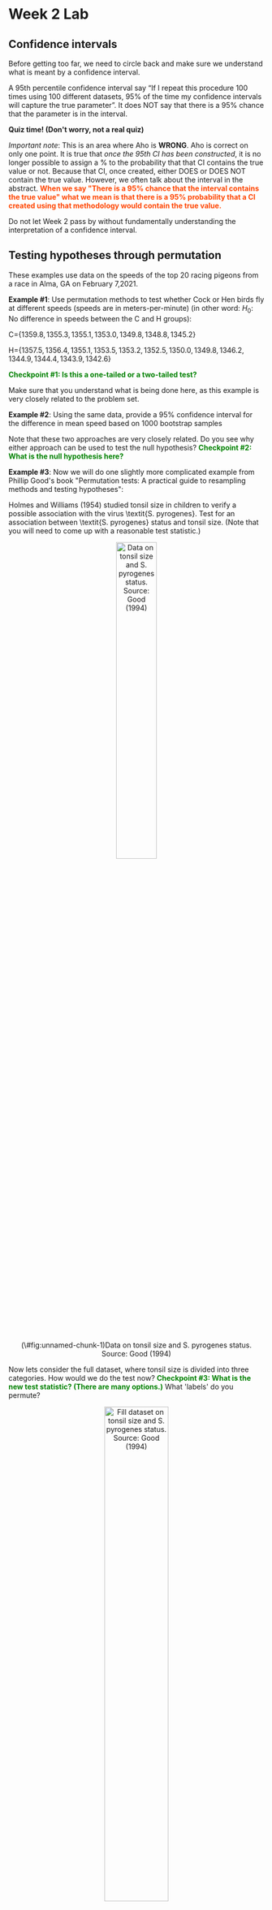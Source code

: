 Week 2 Lab
=============

Confidence intervals
-----------------------

Before getting too far, we need to circle back and make sure we understand what is meant by a confidence interval. 

A 95th percentile confidence interval say “If I repeat this procedure 100 times using 100 different datasets, 95% of the time my confidence intervals will capture the true parameter”. It does NOT say that there is a 95% chance that the parameter is in the interval.

**Quiz time! (Don't worry, not a real quiz)**

*Important note*: This is an area where Aho is **WRONG**. Aho is correct on only one point. It is true that *once the 95th CI has been constructed*, it is no longer possible to assign a $\%$ to the probability that that CI contains the true value or not. Because that CI, once created, either DOES or DOES NOT contain the true value. However, we often talk about the interval in the abstract. **<span style="color: orangered;">When we say "There is a 95$\%$ chance that the interval contains the true value" what we mean is that there is a 95$\%$ probability that a CI created using that methodology would contain the true value.</span>**

Do not let Week 2 pass by without fundamentally understanding the interpretation of a confidence interval. 

Testing hypotheses through permutation
------------------------------------

These examples use data on the speeds of the top 20 racing pigeons from a race in Alma, GA on February 7,2021. 

**Example #1**: Use permutation methods to test whether Cock or Hen birds fly at different speeds (speeds are in meters-per-minute) (in other word: $H_{0}$: No difference in speeds between the C and H groups):

C=$\{1359.8,1355.3,1355.1,1353.0,1349.8,1348.8,1345.2\}$

H=$\{1357.5,1356.4,1355.1,1353.5,1353.2,1352.5,1350.0,1349.8,1346.2,1344.9,1344.4,1343.9,1342.6\}$

**<span style="color: green;">Checkpoint #1: Is this a one-tailed or a two-tailed test?</span>**

Make sure that you understand what is being done here, as this example is very closely related to the problem set.


**Example #2**: Using the same data, provide a 95% confidence interval for the difference in mean speed based on 1000 bootstrap samples

Note that these two approaches are very closely related. Do you see why either approach can be used to test the null hypothesis? **<span style="color: green;">Checkpoint #2: What is the null hypothesis here?</span>**

**Example #3**: Now we will do one slightly more complicated example from Phillip Good's book "Permutation tests: A practical guide to resampling methods and testing hypotheses":

Holmes and Williams (1954) studied tonsil size in children to verify a possible association with the virus \textit{S. pyrogenes}. Test for an association between \textit{S. pyrogenes} status and tonsil size. (Note that you will need to come up with a reasonable test statistic.)

<div class="figure" style="text-align: center">
<img src="Table2categories.png" alt="Data on tonsil size and S. pyrogenes status. Source: Good (1994)" width="40%" />
<p class="caption">(\#fig:unnamed-chunk-1)Data on tonsil size and S. pyrogenes status. Source: Good (1994)</p>
</div>

Now lets consider the full dataset, where tonsil size is divided into three categories. How would we do the test now? **<span style="color: green;">Checkpoint #3: What is the new test statistic? (There are many options.)</span>** What 'labels' do you permute?

<div class="figure" style="text-align: center">
<img src="Table3categories.png" alt="Fill dataset on tonsil size and S. pyrogenes status. Source: Good (1994)" width="50%" />
<p class="caption">(\#fig:unnamed-chunk-2)Fill dataset on tonsil size and S. pyrogenes status. Source: Good (1994)</p>
</div>

Basics of bootstrap and jackknife
------------------------------------

To get started with bootstrap and jackknife techniques, we start by working through a very simple example. First we simulate some data


```r
x<-seq(0,9,by=1)
```

This will constutute our "data". Let's print the result of sampling with replacement to get a sense for it...


```r
table(sample(x,size=length(x),replace=T))
```

```
## 
## 0 1 2 4 6 7 9 
## 1 1 1 3 2 1 1
```

Now we will write a little script to take bootstrap samples and calculate the means of each of these bootstrap samples


```r
xmeans<-vector(length=1000)
for (i in 1:1000)
  {
  xmeans[i]<-mean(sample(x,replace=T))
  }
```

The actual number of bootstrapped samples is arbitrary *at this point* but there are ways of characterizing the precision of the bootstrap (jackknife-after-bootstrap) which might inform the number of bootstrap samples needed. *In practice*, people tend to pick some arbitrary but large number of bootstrap samples because computers are so fast that it is often easy to draw far more samples than are actually needed. When calculation of the statistic is slow (as might be the case if you are using the samples to construct a phylogeny, for example), then you would need to be more concerned with the number of bootstrap samples. 

First, lets just look at a histogram of the bootstrapped means and plot the actual sample mean on the histogram for comparison



```r
hist(xmeans,breaks=30,col="pink")
abline(v=mean(x),lwd=2)
```

<img src="Week-2-lab_files/figure-html/unnamed-chunk-6-1.png" width="672" />

Calculating bias and standard error
-----------------------------------

From these we can calculate the bias and standard deviation for the mean (which is the "statistic"):

$$
\widehat{Bias_{boot}} = \left(\frac{1}{k}\sum^{k}_{i=1}\theta^{*}_{i}\right)-\hat{\theta}
$$


```r
bias.boot<-mean(xmeans)-mean(x)
bias.boot
```

```
## [1] 0.0228
```

```r
hist(xmeans,breaks=30,col="pink")
abline(v=mean(x),lwd=5,col="black")
abline(v=mean(xmeans),lwd=2,col="yellow")
```

<img src="Week-2-lab_files/figure-html/unnamed-chunk-7-1.png" width="672" />

$$
\widehat{s.e._{boot}} = \sqrt{\frac{1}{k-1}\sum^{k}_{i=1}(\theta^{*}_{i}-\bar{\theta^{*}})^{2}}
$$


```r
se.boot<-sd(xmeans)
```

We can find the confidence intervals in two ways:

Method #1: Assume the bootstrap statistics are normally distributed


```r
LL.boot<-mean(xmeans)-1.96*se.boot #where did 1.96 come from?
UL.boot<-mean(xmeans)+1.96*se.boot
LL.boot
```

```
## [1] 2.796691
```

```r
UL.boot
```

```
## [1] 6.248909
```

Method #2: Simply take the quantiles of the bootstrap statistics


```r
quantile(xmeans,c(0.025,0.975))
```

```
##  2.5% 97.5% 
##   2.9   6.2
```

Let's compare this to what we would have gotten if we had used normal distribution theory. First we have to calculate the standard error:


```r
se.normal<-sqrt(var(x)/length(x))
LL.normal<-mean(x)-qt(0.975,length(x)-1)*se.normal
UL.normal<-mean(x)+qt(0.975,length(x)-1)*se.normal
LL.normal
```

```
## [1] 2.334149
```

```r
UL.normal
```

```
## [1] 6.665851
```

In this case, the confidence intervals we got from the normal distribution theory are too wide.

**<span style="color: green;">Checkpoint #4: Does it make sense why the normal distribution theory intervals are too wide?</span>** Because the original were were uniformly distributed, the data has higher variance than would be expected and therefore the standard error is higher than would be expected.

There are two packages that provide functions for bootstrapping, 'boot' and 'boostrap'. We will start by using the 'bootstrap' package, which was originally designed for Efron and Tibshirani's monograph on the bootstrap. 

To test the main functionality of the 'bootstrap' package, we will use the data we already have. The 'bootstrap' function requires the input of a user-defined function to calculate the statistic of interest. Here I will write a function that calculates the mean of the input values.


```r
library(bootstrap)
theta<-function(x)
  {
    mean(x)
  }
results<-bootstrap(x=x,nboot=1000,theta=theta)
results
```

```
## $thetastar
##    [1] 5.1 6.0 3.5 4.6 3.7 3.0 5.5 4.5 4.0 6.7 5.1 4.2 2.6 5.4 4.3 6.3 3.5 3.9
##   [19] 7.3 4.6 4.3 4.9 4.0 2.7 4.0 4.2 4.0 3.7 4.5 4.6 5.7 4.2 6.2 4.5 3.9 5.0
##   [37] 4.4 4.6 3.8 4.0 4.7 5.1 4.2 4.2 3.8 5.1 3.4 3.9 6.2 4.9 4.5 5.1 4.4 3.8
##   [55] 4.9 4.2 5.1 4.4 5.6 4.2 5.2 2.5 4.8 4.0 3.3 4.0 3.7 2.7 4.4 2.6 4.4 2.9
##   [73] 4.9 4.5 5.4 4.3 3.4 3.7 5.0 4.1 5.5 3.5 4.9 4.1 4.9 5.2 3.4 6.7 2.7 3.8
##   [91] 4.7 5.5 5.8 4.4 4.2 4.3 4.7 4.2 4.9 4.8 5.0 4.5 5.3 2.8 3.3 5.0 5.8 3.8
##  [109] 4.8 5.3 5.2 5.4 4.6 4.4 3.1 4.2 4.7 3.8 3.7 5.3 4.8 4.3 2.1 4.5 2.9 3.9
##  [127] 4.0 4.7 4.1 3.9 3.2 4.7 4.8 4.2 5.4 4.9 3.9 3.4 4.2 4.2 3.7 2.9 4.8 4.3
##  [145] 4.7 4.1 3.0 4.0 5.6 3.6 3.8 5.3 4.7 3.9 4.7 3.9 3.6 5.8 5.6 4.5 5.6 3.6
##  [163] 4.3 6.4 3.7 3.2 4.8 4.2 3.3 4.7 2.8 4.4 5.4 4.6 3.5 6.9 5.2 4.3 4.5 5.8
##  [181] 5.9 4.9 5.2 4.7 4.4 4.4 2.9 5.2 5.3 5.0 3.7 6.6 4.4 4.3 3.0 4.2 6.3 3.7
##  [199] 5.0 5.2 4.8 5.6 4.9 4.3 4.6 6.4 4.0 2.6 4.3 3.4 3.3 4.3 5.3 5.0 5.1 4.6
##  [217] 5.2 4.7 6.5 2.5 4.7 4.8 4.1 5.9 4.1 4.4 6.5 4.2 4.4 4.2 4.0 5.9 5.6 4.0
##  [235] 5.7 4.0 5.0 3.6 4.0 4.5 5.9 3.3 4.1 3.6 2.8 5.7 4.2 4.9 5.3 5.2 4.2 5.7
##  [253] 4.3 5.9 5.3 3.8 2.9 3.1 4.4 4.7 5.5 3.5 4.7 2.1 5.4 4.1 6.6 4.8 2.9 3.8
##  [271] 4.6 5.0 4.5 5.2 4.5 6.3 4.9 5.5 4.5 4.6 5.3 4.6 4.4 3.0 2.7 5.0 5.6 5.8
##  [289] 6.0 3.5 4.9 5.0 5.9 5.0 4.7 3.6 4.0 4.7 4.9 4.3 4.3 4.3 3.6 3.6 5.3 4.1
##  [307] 6.8 4.9 2.8 4.1 3.5 5.3 3.4 4.1 4.4 3.7 5.4 5.5 4.2 4.4 3.3 4.4 5.4 3.7
##  [325] 4.2 3.7 3.9 4.5 2.5 4.4 5.4 3.1 5.0 4.7 4.4 4.9 4.6 5.4 5.6 6.1 5.1 5.7
##  [343] 5.1 5.5 5.2 5.1 5.5 5.4 3.7 6.1 3.7 3.7 5.2 4.0 5.4 4.5 4.8 5.0 5.7 4.0
##  [361] 4.9 5.3 4.7 4.7 4.7 4.1 4.8 4.8 4.9 2.7 4.2 2.7 5.1 4.6 4.6 4.3 3.9 4.8
##  [379] 4.6 5.3 2.8 5.5 5.6 5.3 4.3 4.0 4.5 6.3 3.8 6.1 4.3 4.0 3.2 3.8 3.2 5.0
##  [397] 5.0 2.4 3.0 4.2 4.4 5.9 3.4 4.3 2.0 5.3 4.6 3.9 5.8 4.2 2.0 5.3 5.5 3.7
##  [415] 3.5 3.9 5.4 4.8 3.6 4.7 6.9 4.1 4.3 4.6 5.4 4.0 3.4 5.6 4.4 3.6 4.9 4.3
##  [433] 4.6 4.0 4.3 5.5 4.7 3.4 4.2 6.5 3.9 4.5 4.6 5.7 5.2 3.3 6.5 4.6 3.2 4.6
##  [451] 5.8 4.2 4.3 4.4 4.6 4.3 4.3 4.3 3.0 6.0 4.0 3.8 4.5 4.1 4.3 3.9 3.0 5.5
##  [469] 6.0 4.1 5.0 5.0 5.1 4.4 4.7 4.3 4.6 5.4 6.0 4.6 5.5 4.7 3.2 2.1 4.1 5.5
##  [487] 6.5 4.4 3.0 4.2 3.9 4.8 3.3 4.2 5.4 2.5 5.6 4.5 2.5 5.3 5.9 3.8 3.0 3.8
##  [505] 3.4 4.0 5.3 4.3 5.7 4.2 2.8 5.5 3.3 4.0 4.2 3.8 6.5 4.6 5.9 6.1 2.4 4.0
##  [523] 3.9 3.9 4.6 3.9 4.1 4.6 5.2 4.9 4.5 4.0 4.0 5.1 5.8 4.5 2.7 4.9 4.9 6.2
##  [541] 4.0 3.7 4.8 4.5 4.3 2.5 2.7 4.3 4.2 4.1 4.2 3.6 4.0 2.6 4.4 2.6 3.4 4.0
##  [559] 4.2 3.1 4.5 4.1 5.3 4.8 5.1 4.7 3.8 5.8 6.6 4.4 3.1 3.0 4.5 2.8 3.6 4.7
##  [577] 4.5 5.5 3.9 5.3 5.5 4.7 4.4 6.4 5.1 3.6 4.7 3.7 5.0 5.6 4.2 4.9 5.9 3.8
##  [595] 4.9 6.1 4.4 4.7 4.0 4.5 2.7 4.7 5.3 5.7 5.0 2.3 4.0 5.1 5.7 5.5 4.1 2.9
##  [613] 4.5 5.4 3.6 5.1 3.9 5.4 4.8 4.6 3.6 3.8 3.9 4.5 3.9 3.6 4.6 5.3 4.1 4.7
##  [631] 6.4 4.2 6.3 4.9 4.4 2.4 4.0 4.7 4.5 4.5 7.3 4.6 2.8 3.6 3.4 5.3 5.7 4.7
##  [649] 6.0 5.2 5.5 5.4 4.1 3.8 3.6 4.4 3.9 3.2 4.0 4.5 3.2 3.0 6.5 3.5 6.7 5.0
##  [667] 3.6 4.1 3.7 3.8 4.7 4.9 5.1 4.4 3.9 5.7 4.3 5.4 4.5 5.0 3.9 3.8 5.2 3.4
##  [685] 4.4 5.2 4.5 4.5 4.2 5.3 4.9 4.6 3.4 3.4 4.4 4.5 5.9 4.6 5.1 3.2 3.5 3.7
##  [703] 4.8 5.0 4.5 3.8 5.4 6.8 3.8 4.6 4.9 5.2 6.4 5.5 4.7 4.3 4.7 3.6 4.1 4.5
##  [721] 5.5 4.1 5.5 5.0 2.9 5.9 3.3 5.0 4.8 4.3 5.9 5.9 5.8 3.2 3.4 3.2 4.0 3.5
##  [739] 4.4 4.4 5.7 3.9 5.4 5.7 4.1 4.4 4.1 4.6 5.1 3.2 5.5 3.3 4.4 3.7 5.3 5.3
##  [757] 3.1 6.2 3.1 4.2 4.3 3.9 4.2 6.0 3.0 5.4 5.3 5.6 5.6 3.0 3.0 5.5 5.4 3.6
##  [775] 2.1 4.7 6.3 5.7 4.2 4.3 5.3 5.5 4.3 2.9 6.0 3.6 5.9 5.9 3.1 4.1 3.7 4.8
##  [793] 5.4 4.3 4.7 3.6 5.5 4.6 4.2 4.3 4.8 4.7 5.2 2.6 3.5 5.2 4.8 4.9 4.6 2.7
##  [811] 3.8 4.3 3.0 7.1 4.1 3.9 5.2 4.6 3.9 3.3 4.9 4.5 4.0 4.8 6.7 5.2 2.7 3.8
##  [829] 3.9 3.4 3.1 3.9 3.8 3.5 5.4 4.7 4.7 5.2 4.0 4.6 4.9 3.2 6.2 3.2 5.5 5.0
##  [847] 4.3 4.6 5.1 3.3 6.3 6.1 5.8 4.7 4.9 3.9 4.0 4.3 4.2 4.1 4.2 4.2 4.1 4.7
##  [865] 4.1 5.1 4.6 4.0 2.6 4.9 3.7 5.9 5.3 3.7 4.0 4.9 6.5 5.5 4.1 4.8 4.9 4.1
##  [883] 4.8 6.0 5.7 4.5 4.2 6.2 4.1 4.5 3.2 4.8 5.0 4.8 1.9 3.9 4.0 3.6 3.0 2.2
##  [901] 5.3 6.0 3.7 4.9 3.5 4.5 6.2 3.1 5.5 4.1 4.3 5.7 3.6 4.7 5.3 3.8 5.1 3.6
##  [919] 5.2 4.5 3.8 4.1 5.2 4.0 5.2 4.5 5.9 3.8 4.8 4.1 5.3 3.4 4.7 4.0 3.3 6.6
##  [937] 3.1 5.2 5.9 4.8 5.1 5.0 4.7 4.2 3.6 4.9 3.3 5.0 5.9 3.8 3.1 5.5 4.5 4.5
##  [955] 4.2 5.2 6.0 5.9 3.6 5.1 2.0 4.6 3.6 4.8 4.9 4.9 3.8 4.2 5.0 3.3 4.3 4.9
##  [973] 3.9 5.7 4.6 5.9 4.1 3.8 4.9 5.5 5.2 4.9 4.9 4.1 3.6 3.0 2.2 3.4 3.5 2.8
##  [991] 4.1 4.0 3.3 5.2 3.7 4.7 4.7 4.3 4.6 4.9
## 
## $func.thetastar
## NULL
## 
## $jack.boot.val
## NULL
## 
## $jack.boot.se
## NULL
## 
## $call
## bootstrap(x = x, nboot = 1000, theta = theta)
```

```r
quantile(results$thetastar,c(0.025,0.975))
```

```
##  2.5% 97.5% 
##   2.6   6.4
```

Notice that we get exactly what we got last time. This illustrates an important point, which is that the bootstrap functions are often no easier to use than something you could write yourself.

You can also define a function of the bootstrapped statistics (we have been calling this theta) to pull out immediately any summary statistics you are interested in from the bootstrapped thetas.

Here I will write a function that calculates the bias of my estimate of the mean (which is 4.5 [i.e. the mean of the number 0,1,2,3,4,5,6,7,8,9])


```r
bias<-function(x)
  {
  mean(x)-4.5
  }
results<-bootstrap(x=x,nboot=1000,theta=theta,func=bias)
results
```

```
## $thetastar
##    [1] 6.0 4.3 4.7 4.0 4.8 4.1 4.9 5.6 4.5 3.5 4.9 4.7 4.8 4.1 4.2 3.9 5.5 4.3
##   [19] 4.2 5.0 5.7 3.7 4.6 4.7 4.3 3.3 3.9 6.0 5.2 4.7 4.6 4.3 5.2 3.3 4.7 5.1
##   [37] 4.4 5.9 3.9 4.8 4.7 3.9 4.0 3.6 3.7 4.7 2.5 4.2 5.7 4.2 3.5 5.4 5.1 4.3
##   [55] 3.8 4.9 4.6 3.7 4.0 5.4 4.4 2.3 4.5 3.7 3.1 4.3 3.6 5.4 4.0 4.1 4.5 6.0
##   [73] 3.6 3.8 5.1 3.2 5.4 4.2 4.7 4.4 3.3 5.5 5.3 6.2 5.0 4.7 5.3 6.2 4.4 2.8
##   [91] 2.9 4.8 4.2 4.7 4.4 3.7 4.8 3.8 4.7 5.8 4.2 5.6 5.1 3.1 3.4 5.6 4.3 3.7
##  [109] 4.1 6.1 4.0 4.4 6.1 3.5 4.7 4.4 3.5 3.3 3.7 5.9 4.4 3.2 3.5 3.8 4.3 4.2
##  [127] 5.8 6.2 4.4 3.7 4.9 3.8 3.5 3.4 5.3 4.7 4.4 3.4 4.0 3.9 2.8 3.9 4.0 3.5
##  [145] 3.6 4.0 3.1 2.3 4.3 3.7 5.4 3.1 3.8 3.6 5.6 4.9 5.5 4.4 5.4 5.5 5.3 4.5
##  [163] 4.2 3.6 4.2 3.7 5.3 4.4 4.3 3.2 5.8 4.3 3.7 4.2 5.0 5.4 5.2 3.4 6.0 4.6
##  [181] 4.9 5.0 4.7 4.5 5.3 3.5 5.9 4.2 5.7 5.6 5.9 3.6 4.4 3.8 4.6 5.2 4.9 5.1
##  [199] 4.3 3.8 3.3 5.0 3.0 3.2 3.3 6.8 4.2 4.0 4.7 5.5 4.5 3.7 4.6 4.4 4.1 5.0
##  [217] 3.9 5.6 3.0 3.9 4.4 2.9 3.8 5.4 4.7 4.2 3.8 5.7 3.8 2.9 4.8 4.0 4.1 4.1
##  [235] 5.3 4.7 3.6 4.2 4.5 5.0 3.0 3.2 6.4 3.3 3.8 4.6 5.3 2.8 4.6 4.7 3.0 4.4
##  [253] 2.8 4.8 5.6 4.0 4.0 5.6 3.9 4.5 3.9 3.2 5.7 3.8 4.7 4.6 4.5 2.6 5.1 2.8
##  [271] 5.0 4.0 5.5 3.5 3.8 4.8 6.4 3.1 5.7 4.9 6.4 4.3 5.7 4.7 5.0 3.2 3.4 5.9
##  [289] 4.6 4.4 4.2 4.4 3.9 6.0 6.3 4.2 5.0 4.0 3.7 3.9 4.8 5.1 4.1 3.6 4.1 4.0
##  [307] 3.5 3.9 4.2 3.1 5.0 4.5 4.4 5.0 4.4 4.5 4.0 3.8 4.3 5.8 5.2 2.7 5.2 3.5
##  [325] 5.6 3.7 6.0 4.6 5.2 3.6 4.5 4.0 4.9 4.1 4.5 4.5 4.2 4.6 6.4 3.6 3.4 4.2
##  [343] 5.8 5.9 5.3 3.9 4.8 6.5 2.2 3.2 4.0 4.5 4.4 5.0 5.7 4.0 2.6 3.3 4.2 4.8
##  [361] 4.8 4.9 4.1 4.2 5.7 4.8 4.5 3.8 4.8 5.9 3.4 4.3 5.5 3.4 2.8 3.4 4.2 3.2
##  [379] 2.9 3.0 5.0 5.3 4.3 4.7 3.7 4.1 3.8 3.8 4.6 2.9 5.8 4.7 6.3 6.3 4.8 4.8
##  [397] 5.5 3.6 4.9 2.9 4.1 3.8 3.8 4.7 4.3 4.1 6.3 5.0 3.6 4.7 4.9 3.2 4.5 5.0
##  [415] 5.2 5.3 3.0 6.2 3.3 3.8 5.5 3.3 4.1 5.7 5.3 4.4 4.1 3.1 4.3 4.5 4.5 5.0
##  [433] 3.0 5.4 4.6 5.7 4.9 3.6 3.8 4.9 5.2 4.2 4.3 5.0 4.7 4.3 4.1 3.8 5.3 4.5
##  [451] 6.3 5.3 4.6 4.7 5.7 4.0 3.2 4.2 4.3 3.6 4.7 6.0 4.1 2.7 4.8 3.8 5.2 4.0
##  [469] 5.3 4.5 3.3 5.0 4.1 4.5 3.7 4.5 3.6 3.9 4.5 4.9 4.2 4.4 4.4 4.6 5.2 4.6
##  [487] 5.3 4.6 4.6 3.7 5.3 4.9 4.8 4.7 4.4 3.7 5.0 4.2 3.9 2.5 5.1 4.1 5.1 5.8
##  [505] 4.4 4.0 5.1 4.1 3.1 5.3 4.3 7.0 5.9 4.4 5.0 4.9 5.7 3.3 6.3 6.3 3.5 4.5
##  [523] 5.9 5.1 3.7 4.5 2.8 4.0 3.7 3.1 4.6 5.5 4.2 4.2 3.6 4.7 3.9 4.8 4.6 4.3
##  [541] 3.5 3.3 5.6 5.2 3.7 5.3 5.3 6.1 4.6 5.1 3.8 5.1 3.9 4.9 5.1 4.2 6.7 5.1
##  [559] 5.5 3.5 4.8 4.1 4.5 3.7 3.5 4.6 5.7 4.1 3.8 4.7 4.8 4.7 2.5 3.5 5.1 4.5
##  [577] 4.7 4.8 5.7 4.6 4.8 2.9 3.3 4.6 4.5 3.0 5.0 4.9 3.4 4.6 3.5 4.2 4.9 3.7
##  [595] 5.1 4.3 4.0 3.5 4.8 5.2 6.4 3.6 4.3 4.9 3.7 4.4 4.0 6.1 5.3 5.1 4.6 5.0
##  [613] 6.2 4.8 5.5 4.0 3.5 4.5 3.9 5.2 4.1 4.3 4.0 4.9 4.1 4.0 2.7 6.2 5.2 3.8
##  [631] 4.9 5.3 3.3 4.9 4.3 3.4 5.1 3.2 4.2 5.6 4.1 5.7 2.5 3.3 4.4 4.5 4.2 3.3
##  [649] 5.4 3.0 5.9 5.0 4.5 4.8 4.6 5.9 3.9 2.9 4.3 3.4 3.6 4.8 5.2 5.0 3.6 6.3
##  [667] 6.1 5.2 3.3 5.6 4.4 4.3 5.2 5.5 3.8 3.0 4.2 5.7 3.7 4.1 4.8 3.3 5.6 3.4
##  [685] 4.3 5.9 5.7 4.7 4.8 4.9 5.2 4.2 4.4 5.6 3.6 5.6 4.2 5.0 5.2 3.0 5.6 3.9
##  [703] 4.9 3.4 2.9 4.4 6.1 5.8 4.4 3.4 4.4 3.8 4.3 3.3 4.9 5.4 4.1 3.9 3.9 5.1
##  [721] 3.6 4.6 3.8 5.7 4.7 4.1 4.2 4.8 3.6 4.8 4.3 3.5 5.1 5.3 5.1 5.6 6.3 4.8
##  [739] 5.4 5.1 3.6 4.2 3.7 3.2 4.2 5.4 3.6 4.5 4.5 2.9 4.3 5.4 5.6 3.8 5.3 5.3
##  [757] 4.9 4.5 4.3 5.8 3.7 6.5 4.5 4.3 5.3 6.1 3.5 4.8 4.7 4.9 3.6 6.1 3.8 5.6
##  [775] 2.9 4.4 4.5 5.2 5.1 5.1 4.3 5.4 5.4 2.9 5.6 5.2 6.0 2.8 4.6 4.4 4.5 3.2
##  [793] 5.4 5.6 4.9 3.5 4.8 5.5 5.2 5.1 5.2 5.8 5.1 4.5 4.4 4.2 5.0 4.2 4.2 4.5
##  [811] 4.6 4.1 4.0 5.3 5.1 6.3 5.9 4.6 5.3 5.5 4.7 4.3 5.8 4.2 4.8 5.3 4.8 4.5
##  [829] 2.4 3.2 4.7 5.8 4.5 4.2 2.5 3.5 4.5 4.5 4.5 4.4 4.7 5.1 3.6 6.8 5.2 3.7
##  [847] 4.0 4.2 4.3 5.0 3.5 5.7 4.3 5.8 2.5 4.1 3.3 2.0 4.0 5.2 5.7 5.0 5.0 4.5
##  [865] 4.4 3.7 4.5 5.0 5.3 5.6 4.7 4.9 4.5 3.6 4.6 4.9 4.3 5.8 4.6 3.7 4.7 6.5
##  [883] 3.3 5.4 4.6 4.8 5.3 5.3 5.8 5.4 4.2 1.0 5.5 3.6 4.1 4.2 5.6 3.0 5.0 4.7
##  [901] 3.9 6.0 4.5 4.8 3.8 3.0 3.4 5.0 5.3 3.1 6.3 5.6 3.4 3.2 4.2 4.5 4.2 4.9
##  [919] 4.5 4.2 5.2 4.5 4.8 4.6 5.8 4.5 3.7 5.6 4.2 4.9 3.6 4.5 4.1 4.4 4.4 3.6
##  [937] 4.2 4.6 5.0 3.9 5.1 3.0 6.6 4.7 5.2 3.5 3.3 5.1 5.1 5.7 4.1 5.7 2.8 5.0
##  [955] 4.3 4.4 4.3 4.0 2.5 3.5 5.7 4.8 5.4 4.7 3.4 4.6 6.3 2.6 4.1 5.1 4.6 5.3
##  [973] 5.1 6.3 6.0 5.1 5.2 4.2 6.0 4.8 3.0 4.4 4.3 3.3 5.5 3.9 4.1 5.3 4.0 5.4
##  [991] 2.9 4.3 6.0 4.2 3.9 3.8 4.0 5.0 3.6 5.7
## 
## $func.thetastar
## [1] -0.0128
## 
## $jack.boot.val
##  [1]  0.49708455  0.38526012  0.21761364  0.16439169  0.02945946 -0.10395137
##  [7] -0.18011204 -0.27771261 -0.41049563 -0.49043210
## 
## $jack.boot.se
## [1] 0.9474088
## 
## $call
## bootstrap(x = x, nboot = 1000, theta = theta, func = bias)
```

Compare this to 'bias.boot' (our result from above). Why might it not be the same? Try running the same section of code several times. See how the value of the bias ($func.thetastar) jumps around? We should not be surprised by this because we can look at the jackknife-after-bootstrap estimate of the standard error of the function (in this case, that function is the bias) and we can see that it is not so small that we wouldn't expect some variation in these values.

Remember, everything we have discussed today are estimates. The statistic as applied to your data will change with new data, as will the standard error, the confidence intervals - everything! All of these values have sampling distributions and are subject to change if you repeated the procedure with new data.

Note that we can calculate any function of $\theta^{*}$. A simple example would be the 72nd percentile:


```r
perc72<-function(x)
  {
  quantile(x,probs=c(0.72))
  }
results<-bootstrap(x=x,nboot=1000,theta=theta,func=perc72)
results
```

```
## $thetastar
##    [1] 4.3 4.6 4.5 3.9 3.0 4.5 5.1 5.5 3.1 4.1 3.6 5.5 4.7 4.5 4.9 5.5 3.1 4.1
##   [19] 6.4 3.7 4.7 3.7 4.8 2.6 3.5 5.0 5.1 3.5 6.6 5.0 5.0 5.1 3.0 4.7 4.9 5.3
##   [37] 5.4 5.3 6.2 4.6 3.6 4.7 6.5 4.0 5.1 5.1 4.8 5.2 4.2 3.9 6.5 4.9 6.2 5.4
##   [55] 3.7 4.8 5.4 5.0 4.7 4.2 5.7 3.1 4.3 3.9 4.0 4.3 5.4 4.1 5.6 4.1 4.8 4.0
##   [73] 4.7 6.0 4.4 4.5 3.3 4.7 3.6 4.6 3.9 5.2 4.9 3.9 6.3 4.6 5.0 4.1 4.6 4.7
##   [91] 3.5 5.9 4.6 3.5 3.8 5.2 3.7 6.2 5.5 3.5 4.9 4.6 3.5 4.1 4.7 3.9 4.4 5.0
##  [109] 3.1 4.9 4.7 4.5 5.8 4.4 2.7 5.4 4.9 4.3 2.9 4.5 5.0 4.2 3.5 5.1 6.1 5.0
##  [127] 6.4 3.8 5.1 5.4 4.1 5.1 5.5 4.4 6.2 3.8 4.2 5.3 5.6 4.8 5.5 3.5 4.7 3.7
##  [145] 4.2 4.3 2.9 5.6 4.7 3.3 3.3 3.7 5.9 4.2 5.8 4.0 4.6 3.5 5.1 4.3 5.7 4.2
##  [163] 6.2 4.5 3.7 3.7 3.3 5.5 4.3 3.6 4.8 2.9 3.9 5.3 4.4 5.4 3.1 3.1 4.7 4.3
##  [181] 4.1 4.4 6.3 4.4 4.0 6.3 5.1 3.3 4.5 4.7 4.2 6.1 5.3 4.8 3.4 4.9 4.6 2.5
##  [199] 4.2 5.6 6.0 3.6 4.4 5.2 3.7 5.6 3.3 6.8 4.2 5.3 4.2 4.9 5.7 5.2 3.4 6.1
##  [217] 5.9 3.9 4.6 6.0 3.9 5.0 4.8 5.8 5.4 3.5 2.8 4.2 5.5 4.4 2.7 4.4 4.0 5.0
##  [235] 5.2 6.2 3.8 4.9 3.7 3.6 4.3 4.3 3.8 5.9 3.8 4.4 4.8 3.4 5.6 4.6 4.3 5.2
##  [253] 5.5 4.2 3.0 4.1 5.0 3.5 3.8 5.3 3.0 4.1 4.4 6.3 4.6 5.3 3.8 5.2 5.8 4.6
##  [271] 6.1 5.7 2.9 4.7 4.1 5.5 4.6 4.1 4.1 4.0 2.6 3.6 4.9 6.9 2.4 4.6 4.9 5.1
##  [289] 5.8 3.7 5.5 4.9 5.0 4.6 3.6 4.7 3.4 3.5 4.9 4.2 2.6 3.5 4.6 2.8 4.1 4.2
##  [307] 5.9 3.5 4.4 4.3 5.1 3.1 3.7 3.1 3.7 4.9 4.9 4.5 5.7 4.6 4.6 4.4 5.9 4.4
##  [325] 2.5 4.3 3.9 5.6 5.6 5.0 5.3 5.7 3.6 3.9 5.3 5.0 5.4 4.2 5.7 4.9 2.6 4.5
##  [343] 5.5 3.1 5.0 4.4 4.4 5.7 4.4 4.0 4.1 4.2 4.7 3.9 6.6 4.0 4.8 3.2 4.6 4.5
##  [361] 6.1 3.9 4.5 4.4 4.7 4.8 4.1 2.1 4.5 3.0 3.7 3.8 5.0 5.2 5.1 4.5 3.3 4.9
##  [379] 4.3 5.4 5.3 4.3 5.5 4.9 4.8 3.5 5.0 3.5 4.8 3.7 4.6 3.3 5.1 3.6 4.4 3.3
##  [397] 4.5 4.7 4.2 3.6 5.2 4.6 4.7 4.8 3.3 3.4 4.7 4.0 6.7 3.1 4.4 5.6 3.9 3.0
##  [415] 4.5 3.9 4.0 4.8 4.3 4.8 5.0 5.1 4.7 3.8 5.2 3.0 5.9 4.3 4.2 4.9 2.9 4.5
##  [433] 4.6 4.4 4.6 3.8 3.2 3.6 4.2 5.3 4.6 5.8 5.3 4.1 7.3 4.4 6.1 5.0 3.7 5.2
##  [451] 4.2 4.0 4.1 5.7 3.6 3.8 3.8 5.4 4.6 3.8 5.6 3.7 4.0 2.9 3.2 5.5 5.6 5.1
##  [469] 4.6 4.5 2.2 4.4 4.9 5.0 5.3 4.1 4.3 3.0 5.1 3.5 5.5 3.4 4.2 3.6 4.5 4.9
##  [487] 5.4 3.6 5.5 4.6 4.5 6.1 5.4 5.6 3.9 5.7 4.5 3.8 5.4 6.0 5.1 5.3 4.4 5.3
##  [505] 4.0 5.8 5.0 4.4 4.5 5.0 3.5 3.7 4.3 4.8 4.2 5.4 4.4 4.4 5.3 3.7 4.9 5.1
##  [523] 2.9 4.9 5.1 4.1 4.8 4.2 5.0 4.4 4.8 3.6 1.7 4.9 5.7 4.7 3.6 5.0 5.0 4.1
##  [541] 5.7 3.2 4.2 4.3 4.2 3.4 3.8 5.1 5.2 3.1 3.6 4.4 2.5 4.0 3.4 3.4 4.5 4.1
##  [559] 4.9 4.0 4.3 6.2 2.5 3.5 2.0 5.4 4.0 4.7 5.7 4.8 4.3 3.3 5.3 3.9 2.8 3.6
##  [577] 4.7 4.0 4.5 4.6 5.7 4.9 4.3 4.0 4.2 3.8 5.2 5.2 2.6 4.0 2.6 4.8 5.1 2.4
##  [595] 4.8 2.8 5.9 4.2 6.0 4.2 4.8 4.7 5.9 4.2 5.7 3.2 5.3 5.8 2.8 5.1 4.5 3.4
##  [613] 4.2 4.5 4.4 4.7 4.1 5.2 4.5 3.7 4.1 3.9 4.5 5.0 5.3 3.5 5.6 5.5 5.9 3.9
##  [631] 3.9 5.1 5.3 3.4 3.6 5.7 3.3 5.3 3.3 4.4 5.8 4.8 5.7 5.6 5.5 4.8 3.6 4.3
##  [649] 4.7 3.7 4.6 4.0 3.4 3.5 5.1 5.0 3.9 3.4 3.8 3.6 4.2 4.2 4.8 5.2 4.5 5.0
##  [667] 4.3 4.7 5.0 3.1 4.2 4.6 3.7 2.9 6.4 3.8 4.3 4.3 6.3 5.4 4.2 4.9 5.3 4.0
##  [685] 3.0 5.0 3.5 3.9 4.8 5.0 2.7 4.9 5.7 4.1 4.9 5.3 4.3 5.1 4.9 3.3 4.5 4.5
##  [703] 3.9 3.9 4.6 5.6 4.2 2.7 3.9 5.8 4.1 5.0 4.9 5.0 5.8 4.7 4.1 3.1 5.0 4.8
##  [721] 4.0 4.8 4.3 4.1 4.4 6.1 4.5 4.1 3.4 3.1 4.3 4.5 3.9 4.3 6.4 3.7 4.7 2.7
##  [739] 4.7 5.6 5.8 6.1 3.8 4.8 3.7 4.4 5.3 5.5 5.0 3.9 3.9 6.0 4.7 6.2 3.5 3.7
##  [757] 3.9 4.6 5.6 4.0 3.5 4.7 4.7 5.8 4.5 4.8 4.9 4.0 4.1 4.6 4.5 5.3 6.1 6.5
##  [775] 6.1 4.6 4.3 4.3 3.5 4.6 4.7 5.3 4.0 5.4 4.6 5.0 4.8 5.5 3.8 4.3 4.8 4.1
##  [793] 4.5 2.7 3.6 5.3 5.6 4.0 4.5 4.2 3.3 3.4 4.4 4.3 5.8 3.7 5.3 4.9 5.8 4.9
##  [811] 5.7 4.0 5.5 6.4 4.8 3.5 5.3 5.0 4.2 5.2 4.1 6.0 4.8 5.1 5.1 3.9 4.6 5.2
##  [829] 5.3 6.0 4.1 4.7 4.7 4.2 4.6 4.5 4.3 4.2 3.9 3.7 5.0 6.1 2.9 5.0 5.3 2.6
##  [847] 4.1 4.7 3.1 4.9 5.5 4.8 4.8 3.7 4.7 6.2 4.2 4.6 5.6 3.9 3.5 4.6 5.2 4.1
##  [865] 4.0 4.5 4.9 6.0 5.1 4.5 4.6 5.6 4.8 4.6 4.5 3.6 4.7 3.0 3.5 4.9 5.1 5.7
##  [883] 4.5 4.1 4.1 3.5 3.9 3.6 2.9 4.2 4.7 6.0 5.6 3.2 3.4 4.2 3.0 3.3 4.2 1.8
##  [901] 4.6 4.7 4.5 2.9 5.5 3.7 4.2 3.8 5.6 4.5 3.6 5.2 4.4 4.4 5.1 4.5 5.7 3.9
##  [919] 5.0 2.3 4.5 5.1 4.1 4.1 4.5 3.1 5.9 4.5 3.4 2.7 3.7 3.8 4.2 5.6 6.1 4.7
##  [937] 3.6 2.7 4.2 3.8 6.7 5.7 4.5 3.3 4.4 4.3 5.6 5.1 5.4 4.7 5.7 2.1 3.3 3.2
##  [955] 4.4 2.8 3.3 5.1 4.2 6.9 3.0 4.5 4.8 4.5 3.7 4.2 4.4 3.9 5.3 3.3 4.6 4.6
##  [973] 3.9 3.6 4.7 3.7 5.4 5.1 6.3 4.7 5.0 4.6 3.8 4.2 3.4 5.1 4.8 3.4 4.7 5.1
##  [991] 4.6 3.7 5.6 2.7 4.1 5.1 3.0 6.2 4.7 4.8
## 
## $func.thetastar
## 72% 
##   5 
## 
## $jack.boot.val
##  [1] 5.5 5.4 5.2 5.1 5.2 5.0 4.7 4.8 4.6 4.6
## 
## $jack.boot.se
## [1] 0.9241753
## 
## $call
## bootstrap(x = x, nboot = 1000, theta = theta, func = perc72)
```

On Tuesday we went over an example in which we bootstrapped the correlation coefficient between LSAT scores and GPA. To do that, we sampled pairs of (LSAT,GPA) data with replacement. Here is a little script that would do something like that using (X,Y) data that are independently drawn from the normal distribution


```r
xdata<-matrix(rnorm(30),ncol=2)
```

Everyone's data is going to be different. With such a small sample size, it would be easy to get a positive or negative correlation by random change, but on average across everyone's datasets, there should be zero correlation because the two columns are drawn independently.


```r
n<-15
theta<-function(x,xdata)
  {
  cor(xdata[x,1],xdata[x,2])
  }
results<-bootstrap(x=1:n,nboot=50,theta=theta,xdata=xdata) 
#NB: xdata is passed to the theta function, not needed for bootstrap function itself
```

Notice the parameters that get passed to the 'bootstrap' function are: (1) the indexes which will be sampled with replacement. This is different that the raw data but the end result is the same because both the indices and the raw data get passed to the function 'theta' (2) the number of bootrapped samples (in this case 50) (3) the function to calculate the statistic (4) the raw data.

Lets look at a histogram of the bootstrapped statistics $\theta^{*}$ and draw a vertical line for the statistic as applied to the original data.


```r
hist(results$thetastar,breaks=30,col="pink")
abline(v=cor(xdata[,1],xdata[,2]),lwd=2)
```

<img src="Week-2-lab_files/figure-html/unnamed-chunk-17-1.png" width="672" />

Parametric bootstrap
---------------------

Let's do one quick example of a parametric bootstrap. We haven't introduced distributions yet (except for the Gaussian, or Normal, distribution, which is the most familiar), so lets spend a few minutes exploring the Gamma distribution, just so we have it to work with for testing out parametric bootstrap. All we need to know is that the Gamma distribution is a continuous, non-negative distribution that takes two parameters, which we call "shape" and "rate". Lets plot a few examples just to see what a Gamma distribution looks like. (Note that the Gamma distribution can be parameterized by "shape" and "rate" OR by "shape" and "scale", where "scale" is just 1/"rate". R will allow you to use either (shape,rate) or (shape,scale) as long as you specify which you are providing.

<img src="Week-2-lab_files/figure-html/unnamed-chunk-18-1.png" width="672" />


Let's generate some fairly sparse data from a Gamma distribution


```r
original.data<-rgamma(10,3,5)
```

and calculate the skew of the data using the R function 'skewness' from the 'moments' package. 


```r
library(moments)
theta<-skewness(original.data)
head(theta)
```

```
## [1] 0.2532979
```

What is skew? Skew describes how assymetric a distribution is. A distribution with a positive skew is a distribution that is "slumped over" to the right, with a right tail that is longer than the left tail. Alternatively, a distribution with negative skew has a longer left tail. Here we are just using it for illustration, as a property of a distribution that you may want to estimate using your data.

Lets use 'fitdistr' to fit a gamma distribution to these data. This function is an extremely handy function that takes in your data, the name of the distribution you are fitting, and some starting values (for the estimation optimizer under the hood), and it will return the parameter values (and their standard errors). We will learn in a couple weeks how R is doing this, but for now we will just use it out of the box. (Because we generated the data, we happen to know that the data are gamma distributed. In general we wouldn't know that, and we will see in a second that our assumption about the shape of the data really does make a difference.)


```r
library(MASS)
fit<-fitdistr(original.data,dgamma,list(shape=1,rate=1))
```

```
## Warning in densfun(x, parm[1], parm[2], ...): NaNs produced
```

```r
# fit<-fitdistr(original.data,"gamma")
# The second version would also work.
fit
```

```
##     shape       rate  
##   5.053832   9.596814 
##  (2.189618) (4.371560)
```

Now lets sample with replacement from this new distribution and calculate the skewness at each step:


```r
results<-c()
for (i in 1:1000)
  {
  x.star<-rgamma(length(original.data),shape=fit$estimate[1],rate=fit$estimate[2])
  results<-c(results,skewness(x.star))
  }
head(results)
```

```
## [1]  0.60044066  0.01878966  1.49506937 -0.11784357  0.74036381  1.52959959
```

```r
hist(results,breaks=30,col="pink",ylim=c(0,1),freq=F)
```

<img src="Week-2-lab_files/figure-html/unnamed-chunk-22-1.png" width="672" />

Now we have the bootstrap distribution for skewness (the $\theta^{*}$ s), we can compare that to the equivalent non-parametric bootstrap:


```r
results2<-bootstrap(x=original.data,nboot=1000,theta=skewness)
results2
```

```
## $thetastar
##    [1] -0.207065976  0.381483873  1.204655196 -0.321478317  0.319148279
##    [6] -0.213638047  0.303193721  0.370697037 -0.683371344  0.279199360
##   [11]  0.374368462 -0.372062033  0.583117940  0.248494640  0.848404531
##   [16]  0.151848403  0.499474758  0.272607730 -0.531431353  0.076194480
##   [21]  0.115405867  0.083104506  0.006824156 -0.306949702  0.316205457
##   [26] -0.260844298  0.410949745  0.707094510  0.507862112  0.684162814
##   [31] -0.573962589  0.307829208  0.930290245 -0.351392305  0.065781862
##   [36]  0.537858012  0.698396021  1.368134945 -0.681285332  0.497314612
##   [41]  1.254492831  0.531727657  0.880107221 -0.441073449  1.533163470
##   [46]  0.035289628  0.032878868  0.613690597  0.596190622 -0.040172762
##   [51]  0.503033112  0.031609665 -0.011433873 -0.022934602 -1.169107498
##   [56]  0.863876135  0.203239608  0.671630359 -0.127229090  0.134744241
##   [61] -0.430740486 -0.548579724  0.140421818 -0.344328262  0.172209056
##   [66] -0.408121557 -0.124248227  1.910250431  0.184889250 -0.275321019
##   [71]  0.459090242 -0.593736620  0.581899773  0.283154713  0.605058642
##   [76]  0.862110147 -0.536453821  0.909032001  0.219360181  0.266026719
##   [81] -0.279917696  0.547526142  0.730996559 -0.227728785 -0.069912521
##   [86] -0.159276013  0.527793714  0.993326936  0.227820098  0.619725258
##   [91] -0.161309340  0.725331084  0.059009945  0.039186757  0.529163956
##   [96]  0.607961691  0.158181377  0.176304082  0.778175423  0.426175644
##  [101]  0.192872175  0.686515948  0.456837432  0.830100268  0.259333393
##  [106]  0.597257571  0.105128557  0.458748142 -0.303905173 -0.784570878
##  [111]  0.387992325 -0.686568099  0.183693612  0.774031972  0.502305860
##  [116]  0.233107362 -0.363742848  0.599532127 -0.235201956 -0.423593525
##  [121]  0.921921691  0.059956643  0.097697423  0.136810840  0.934854720
##  [126]  0.197469639  1.603228334 -0.484354077  0.124379090 -0.111485784
##  [131]  0.846957888 -0.217531263  0.464979177  0.082531652  0.385691562
##  [136]  0.743413940 -0.569033580  0.242709874  0.895502367  0.736087598
##  [141]  0.376533413  1.026667913  0.185969494  0.381960762  0.624916903
##  [146]  0.169866999 -0.433257501 -0.171553782  0.275615206 -0.129085527
##  [151]  0.155779993 -0.300526232  0.875943107  1.148588605 -0.298090779
##  [156] -0.156592122 -0.309274140  0.168937235  0.105414743  1.024153548
##  [161] -0.351538638  0.173384280  1.149446569  0.620708300 -0.604409775
##  [166]  0.977223023 -0.188312961 -0.419265985  0.503259099  0.523826029
##  [171] -0.102808495  0.730402435  0.347642996 -0.461375457  0.412651326
##  [176]  0.958114027  0.649050003  0.531102894  0.775292494  0.026230049
##  [181]  0.177455316  0.345879716  0.156630944  0.114448958  0.255092042
##  [186]  0.444974817  0.385351878  0.929435093 -0.427016056  0.265188755
##  [191]  0.074250770  0.359719393  0.762544077  0.901869857  0.320970303
##  [196] -0.683548226 -0.104127151  0.589008515 -0.205836638  0.064658844
##  [201] -0.157466809  0.023580026 -0.109903346  0.015731756  0.448365494
##  [206]  0.341656499 -0.217400811 -0.067597237 -0.854895238  0.475880627
##  [211]  0.865824792 -0.070103933  0.082352060  0.666836749  0.883690840
##  [216]  0.377538632  0.894659149  0.752553633  1.118978255  0.535223836
##  [221]  0.421864957  1.106478884  0.613604151  0.601382738  0.804139881
##  [226]  0.767440551  0.409137726 -0.103663358 -0.935014771  0.394354912
##  [231] -0.134064407  0.573379694  0.871744422 -0.005794226 -0.078116207
##  [236] -0.352777089 -0.259006860 -0.094684273  0.393752092 -0.025969507
##  [241]  0.294106076  0.103340082 -0.770791607  0.505862122  0.071757310
##  [246]  0.318585631  0.148740204  0.273476566  0.746876540 -0.289204633
##  [251]  0.124387859  0.698922650  0.387707954  0.124038661 -0.343690697
##  [256] -0.446461123  0.915283156  0.149063458  0.293314037  0.126008918
##  [261]  0.393857961 -0.448309298  0.015021019  0.358041442 -0.533686964
##  [266]  0.282751943  0.347173300  0.446227845 -0.155568347  0.253127316
##  [271]  0.481010470  1.489437031  0.944080967 -0.055311026  0.258573591
##  [276] -0.159576232 -0.088195197 -0.037940189  0.278713982  0.511669302
##  [281]  1.204426814  0.488333002 -1.095740637  0.481025021  0.695464196
##  [286]  0.845679651  0.792158039  0.486905403 -0.116514217 -0.251330402
##  [291]  0.247544643  0.330242156  0.026690478  0.252017646  0.320729824
##  [296]  1.347473617 -0.105933105  0.105905978  1.365562537 -0.298391405
##  [301]  0.791910551 -0.029136113  0.442211957 -0.338772787  0.232726736
##  [306] -0.484640165  1.203316463  0.124955391  0.985133175  0.141668492
##  [311]  1.470606089  0.251186305 -0.375164265  0.362828094  0.088576420
##  [316]  0.538671368  0.475635389  1.363805501  0.403890428  0.494425337
##  [321] -0.080394886  0.823765567  0.467780409 -0.083197111 -0.392018542
##  [326]  0.649595577  0.169646476  0.619092389 -0.193810660  0.550991577
##  [331] -0.769656705  0.866483042 -0.408795745  0.602112390  0.605430911
##  [336] -0.320522369 -0.290115900  0.517989590 -0.035759175  0.056952416
##  [341]  0.767638829  0.228631006  0.461197250  0.028569180  0.184004053
##  [346]  0.133535759  0.642901901  0.484743694 -0.432361246  0.016115882
##  [351] -0.444457209  0.727219890  0.377713438 -0.304731558  1.132984854
##  [356]  0.823489694  0.384052002 -0.010940569 -0.539234310  0.266071857
##  [361]  0.295528883  0.284569545  0.567309125 -0.479914478  0.251770625
##  [366]  0.186736346 -0.273243380  0.683481956 -0.847220626  0.291544193
##  [371]  1.145944130  0.090426640  0.447400237 -0.115618584 -0.208986230
##  [376]  0.269148563  0.444360402  0.650576714  0.118036433  0.180306925
##  [381] -1.338822663  0.008190054  0.233609698 -0.050680392  0.553391663
##  [386]  0.057578511  0.670089439  0.613390625 -0.115284752  0.957595398
##  [391]  0.167279041 -0.256289731  0.588331196  0.187633190  0.943738628
##  [396]  0.025146916  0.832111426 -0.363212950  0.127739585  0.153865630
##  [401]  0.832091685  0.221347080 -0.085849453  0.299554306 -0.128261100
##  [406]  0.566612723  0.376533413  0.904728768  0.587200045  0.977095764
##  [411]  0.924873585 -0.100149800 -0.033389239 -0.452210260  0.219416280
##  [416]  0.565198189  0.462881919  1.125839738 -0.112129317  0.031411363
##  [421]  0.360817650  0.497191589 -0.133971559  0.278283158 -0.358377704
##  [426] -0.373867097  0.235220730  0.605430911  0.675088710  0.148418460
##  [431]  1.118352080 -0.079214237 -0.029102837  0.265120809  0.669117822
##  [436]  0.509564274  0.526129923  0.014808289  0.820011486 -0.024463257
##  [441]  0.670263801  0.078798355 -0.083310396 -0.120196523  1.703071825
##  [446]  0.534346315 -0.958511050  0.603029212 -0.638575513  0.088929744
##  [451]  1.286630060  0.598681053 -0.226191276  0.976228560  0.384610329
##  [456]  0.333747585 -0.183746571  0.808816954 -0.311285447  0.589478543
##  [461] -0.328047788  0.601084439  0.806786800 -0.013177327  1.612208264
##  [466] -0.193810660 -0.039176622 -0.661238974  0.716578810 -0.137387257
##  [471] -0.341224782 -0.407829781  1.324003537  0.691613617  0.112454540
##  [476]  0.113544983 -0.173798397 -0.213257144  0.978403206  0.988143740
##  [481]  0.787338597 -0.434491410  1.162229719  0.289182377  0.885194622
##  [486]  0.155549787  0.577587925  1.147528123  0.689716407  0.367401820
##  [491] -0.106116707  0.935206705  0.555404394  0.536606237 -0.152556073
##  [496] -0.494293457 -0.120823566  0.531173614  0.227738283  0.366537649
##  [501] -0.094448936  0.684481123 -0.019419813  0.494955990  0.632904788
##  [506] -0.022365124 -0.076490693  0.798007738 -0.301727299 -0.096392453
##  [511] -0.528779175 -0.569787188  0.285871251 -0.018908500  0.674753047
##  [516]  0.695201300  0.834407114  0.522470071  0.693028082 -0.007720622
##  [521]  0.422812643 -0.195301040  0.322134185  0.815948622  0.508458425
##  [526] -0.083215344  0.930527685 -0.317804431  0.169066144 -0.369266275
##  [531] -0.548791117  1.819395551 -0.263748417  0.785917885  0.639519634
##  [536] -0.249171145  0.549727049 -0.149734867  0.617194568  0.231578132
##  [541]  0.806786800  1.278203049  0.440529338 -1.095767357  0.186954073
##  [546]  1.433168694 -0.031231556  0.344346322 -0.202462792  0.644364514
##  [551]  0.016526342 -0.750736041  0.101684364  0.436165083  0.982641301
##  [556]  1.170529427 -0.197542027  0.325278873  0.425803262  1.351908910
##  [561]  0.666233934  0.200061584  0.783118127  0.225398569  1.148341474
##  [566]  0.444365469 -0.409438426 -0.005252835 -0.046568816  0.364904032
##  [571]  0.005031354 -0.381366262 -0.176840520  0.745169183 -1.148492585
##  [576]  0.523917713  0.644297327  0.132119878  0.293805832  1.376322785
##  [581]  0.110625372  0.831438848  0.119429516 -0.083596771 -0.014827703
##  [586]  0.351165356  0.233486090  0.260065978  0.151309372  0.715958455
##  [591]  0.164650407  0.113163229 -0.088370249 -0.003475054  0.252811370
##  [596]  1.186947233  0.109757964 -0.070942404  0.798805151 -0.187564373
##  [601] -0.635680292  0.833500660  0.632498918  0.240952787  0.224009543
##  [606]  0.235754739  0.327155569 -0.204837110 -0.543615029  0.607831914
##  [611]  0.559503022  0.267723214  0.320569303  1.038706351 -0.284404832
##  [616]  0.748709337  0.272818455  0.695885237 -0.342026450  0.654761359
##  [621]  0.366664071  1.475804656 -0.359063574 -0.110677869  0.193612114
##  [626]  0.755315699 -0.083477574  0.425350299  0.258749367  0.534106434
##  [631]  0.184456040  0.155208930  0.231449564  0.056318500 -0.097413501
##  [636]  0.948912439  0.068831245  0.024701277  0.658058863  0.907348309
##  [641]  0.131722297  0.371337705  0.298367699  0.385383449  0.428332539
##  [646]  0.187089437  0.729047775  1.119908237 -0.338601852  0.557234126
##  [651]  0.120458366  0.592093887  0.348175644  0.382948348  0.995216187
##  [656]  0.403576661  0.577607430  0.651888029  1.037765272  0.733276575
##  [661] -0.267726714  0.334256788 -0.829846298  0.645232863 -0.017468734
##  [666]  1.480838288  0.124722536 -0.177027006  0.572503679 -0.212603842
##  [671]  0.637358512 -0.932825158  0.017529809  0.180819794  0.325935693
##  [676] -0.442480505  0.720855675  0.357339913 -0.173926862  0.129259223
##  [681] -1.001746727  0.163540409  0.179365182 -0.157895506  0.257193045
##  [686]  0.577207862  0.731822634 -0.710535755  0.272718518  1.195273658
##  [691]  0.099710248 -0.335787993 -0.315951498  1.560839142  0.278641234
##  [696]  0.548437731  0.157556103  0.210758440  0.189337303  0.445337226
##  [701] -0.744715373  0.033068557  1.456024880  0.121768088 -0.462071189
##  [706]  0.898460926 -0.104008522 -0.095457119 -0.131372310  0.545020018
##  [711]  0.682140307  0.376497924  0.497994904  0.119391812  0.132208482
##  [716]  0.601084439  1.074658811  0.696256950  0.241790463  0.568622651
##  [721]  0.903981963  0.858311170  1.249846137  0.564202623  0.570648628
##  [726]  0.256591999  0.655269310  1.224183445  0.379242401  0.104601433
##  [731]  0.146602398  0.669738734  0.836303658  0.542774952 -1.180072682
##  [736]  0.193831763 -0.016811056 -0.064253102 -0.651444515 -0.211052922
##  [741]  0.285290828  0.703704690  0.150351860  0.023102518 -0.395645739
##  [746] -0.596802052 -0.530586299  0.446628716  1.017359249  1.275564636
##  [751] -0.113613866  0.336104116  2.195412971  0.392640764 -0.088886168
##  [756]  0.676933278 -0.167043149  0.645759111  0.047460630  0.267936725
##  [761] -0.320250536  0.479846407 -0.215605412  0.522757110 -1.141157247
##  [766] -0.193810660  0.582045941  0.416123030  0.473482257 -0.079099899
##  [771]  0.061742159  0.607961691  0.004368738  0.705752541  0.949730598
##  [776]  1.129007654 -0.045532535 -0.100172294 -0.151950673  0.193076371
##  [781]  0.812218496  0.483463874 -0.330892614  0.418616334  0.837886226
##  [786] -0.227977561  1.260791675  0.136466377  0.445829288  0.006013577
##  [791]  0.783588804  0.621729956  0.183209597 -0.071131177 -0.107493199
##  [796]  1.750197259  0.405787661  1.386971253  0.395250202  0.047253808
##  [801]  0.710249764 -0.816606619 -0.259523119  0.160876001  0.389117607
##  [806] -0.192667616 -0.224045903  0.686428683 -0.246013997  0.519043867
##  [811] -0.753610616  0.367163246  0.210670656  0.219407531 -0.219248836
##  [816] -0.359063574  0.197677377 -0.068138373  0.493498529  0.241917661
##  [821]  0.705710953  0.716576553 -0.043949187 -0.923470752  0.866146387
##  [826]  0.416899205  0.396932028 -0.324946374 -0.082871067  0.609326596
##  [831]  0.235220131  0.635797001 -0.213449289  0.720582429 -0.318202521
##  [836]  0.491027162  0.388044295  0.170075014  0.083019044  0.539489990
##  [841]  0.397924048  0.630164462  0.476747908  0.403890428  0.542494307
##  [846]  0.660017168 -0.023117002  0.409734641 -0.218266817  0.354596000
##  [851] -0.405758032 -0.235781150  0.866379273  0.378644728  0.037406176
##  [856]  0.528785030 -0.288590098  0.921609539  1.350312196  0.358429023
##  [861]  0.095300042  0.115356641 -0.217621202  0.161653588  0.168937235
##  [866]  0.540687383 -0.036338017 -0.338549395  0.669432478 -0.449447375
##  [871]  0.366185451  0.192079024  0.216982558 -0.060142486  1.211542247
##  [876]  0.106804371  0.177637981 -0.261570612  0.519578534 -0.021056650
##  [881] -0.259445142  0.056016495  0.510455624 -0.429799651  0.511515480
##  [886]  0.715682508  0.262262222  0.441241314  0.272818455  0.708358477
##  [891]  0.218052065  0.151649143  0.342128409 -0.369814324 -0.021375636
##  [896]  0.135649522  0.440166364  0.340273104  0.592093887  0.932158921
##  [901]  0.219666986 -0.054147202 -0.133641515  0.146597317 -0.252965030
##  [906]  0.421898735 -0.125872151  0.435125914 -0.339143677  0.235907040
##  [911]  0.457036345 -0.076855827 -0.133761147  0.096357949  0.031760928
##  [916]  0.316405539  0.680249442  0.460658627  0.513549179  0.228207498
##  [921]  0.549892200  0.239552524  1.122331300  1.577628675  0.145139949
##  [926]  0.179061550  0.190420460 -0.266775115  0.497220152  0.340003589
##  [931] -0.224291172 -0.605538431 -0.198409790  0.522217010  0.041075412
##  [936]  0.608705181  0.023675733 -0.009337507  0.408133075  0.958881348
##  [941] -0.607136103 -0.872754699  0.234244142  0.217682811  0.708431891
##  [946]  0.818035644  0.398391340 -0.723312638 -0.069912521 -0.519902788
##  [951] -0.170809309  0.036158134  0.008002082  0.808346240  1.486758435
##  [956]  0.784545080 -0.186910120  0.621729956  0.997425076  0.352567358
##  [961]  0.981000214  1.015690038  0.685315807  0.451974360  0.382086919
##  [966]  0.525459916  0.671647195 -0.314002152 -0.538213563  0.390475439
##  [971] -0.042500652  0.320245064  0.850451334  0.175474674 -0.005793090
##  [976]  1.019603940  1.105446842  0.455233229 -0.684618361  0.024556174
##  [981]  0.475376159  1.075444020  0.440098763  0.033736113  0.239656724
##  [986]  0.042439543  0.266189865  0.490382845 -0.449086682 -0.001610243
##  [991]  0.355862331  0.573593321 -0.222221093  1.103697979 -0.305560067
##  [996]  0.634146686  0.140455876  0.209672529 -0.191269619  0.522413467
## 
## $func.thetastar
## NULL
## 
## $jack.boot.val
## NULL
## 
## $jack.boot.se
## NULL
## 
## $call
## bootstrap(x = original.data, nboot = 1000, theta = skewness)
```

```r
hist(results,breaks=30,col="pink",ylim=c(0,1),freq=F)
hist(results2$thetastar,breaks=30,border="purple",add=T,density=20,col="purple",freq=F)
```

<img src="Week-2-lab_files/figure-html/unnamed-chunk-23-1.png" width="672" />

What would have happened if we would have fit a normal distribution instead of a gamma distribution?


```r
fit2<-fitdistr(original.data,dnorm,start=list(mean=1,sd=1))
```

```
## Warning in densfun(x, parm[1], parm[2], ...): NaNs produced

## Warning in densfun(x, parm[1], parm[2], ...): NaNs produced

## Warning in densfun(x, parm[1], parm[2], ...): NaNs produced

## Warning in densfun(x, parm[1], parm[2], ...): NaNs produced

## Warning in densfun(x, parm[1], parm[2], ...): NaNs produced

## Warning in densfun(x, parm[1], parm[2], ...): NaNs produced

## Warning in densfun(x, parm[1], parm[2], ...): NaNs produced
```

```r
fit2
```

```
##       mean          sd    
##   0.52661249   0.22147274 
##  (0.07003583) (0.04951918)
```

```r
results.norm<-c()
for (i in 1:1000)
  {
  x.star<-rnorm(length(original.data),mean=fit2$estimate[1],sd=fit2$estimate[2])
  results.norm<-c(results.norm,skewness(x.star))
  }
head(results.norm)
```

```
## [1] -0.478762985 -0.026550594  0.009221888  0.032572747  0.051291803
## [6] -0.241285712
```

```r
hist(results,breaks=30,col="pink",ylim=c(0,1),freq=F)
hist(results.norm,breaks=30,col="lightgreen",freq=F,add=T)
hist(results2$thetastar,breaks=30,border="purple",add=T,density=20,col="purple",freq=F)
```

<img src="Week-2-lab_files/figure-html/unnamed-chunk-24-1.png" width="672" />

All three methods (two parametric and one non-parametric) really do give different distributions for the bootstrapped statistic, so the choice of which method is best depends a lot on the situation, how much data you have, and what you might already know about the underlying distribution.

Jackknifing is just as easy at bootstrapping. Here we will do a trivial example for illustration. We will write a little function for the mean even though you could put the function in directly with 'jackknife(x,mean)'


```r
theta<-function(x)
  {
  mean(x)
  }
x<-seq(0,9,by=1)
results<-jackknife(x=x,theta=theta)
results
```

```
## $jack.se
## [1] 0.9574271
## 
## $jack.bias
## [1] 0
## 
## $jack.values
##  [1] 5.000000 4.888889 4.777778 4.666667 4.555556 4.444444 4.333333 4.222222
##  [9] 4.111111 4.000000
## 
## $call
## jackknife(x = x, theta = theta)
```

**<span style="color: green;">Checkpoint #6: Why do we not have to tell the 'jackknife' function how many replicates to do?</span>**

Let's compare this with what we would have obtained from bootstrapping


```r
results2<-bootstrap(x,1000,theta)
mean(results2$thetastar)-mean(x)  #this is the bias
```

```
## [1] -0.0083
```

```r
sd(results2$thetastar)  #the standard deviation of the theta stars is the SE of the statistic (in this case, the mean)
```

```
## [1] 0.9021058
```


Everything we have done to this point used the R package 'bootstrap' - now lets compare that with the R package 'boot'. To avoid any confusion (a.k.a. masking) between the two packages, I recommend detaching the bootstrap package from the workspace with


```r
detach("package:bootstrap")
```


The 'boot' package is now recommended over the 'bootstrap' package, but they give the same answers and to some extent it is personal preference which one prefers to use.

We will still use the mean as the statistic of interest, but we will have to write a new function for it because the syntax of the 'boot' package is slightly different:


```r
library(boot)
theta<-function(x,index)
  {
  mean(x[index])
  }
boot(x,theta,R=999)
```

```
## 
## ORDINARY NONPARAMETRIC BOOTSTRAP
## 
## 
## Call:
## boot(data = x, statistic = theta, R = 999)
## 
## 
## Bootstrap Statistics :
##     original     bias    std. error
## t1*      4.5 0.05935936   0.9168922
```

One of the main advantages to the 'boot' package over the 'bootstrap' package is the nicer formatting of the output.

Going back to our original code, lets see how we could reproduce all of these numbers:


```r
table(sample(x,size=length(x),replace=T))
```

```
## 
## 0 2 3 4 5 6 8 
## 2 1 2 1 2 1 1
```

```r
xmeans<-vector(length=1000)
for (i in 1:1000)
  {
  xmeans[i]<-mean(sample(x,replace=T))
  }
mean(x)
```

```
## [1] 4.5
```

```r
bias<-mean(xmeans)-mean(x)
se.boot<-sd(xmeans)
bias
```

```
## [1] -0.0031
```

```r
se.boot
```

```
## [1] 0.9333872
```

Why do our numbers not agree exactly with those of the boot package? This is because our estimates of bias and standard error are just estimates, and they carry with them their own uncertainties. That is one of the reasons we might bother doing jackknife-after-bootstrap.

The 'boot' package has a LOT of functionality. If we have time, we will come back to some of these more complex functions later in the semester as we cover topics like regression and glm.

